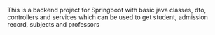 This is a backend project for Springboot with basic java classes, dto, controllers and services which can be used to get student, admission record, subjects and professors
